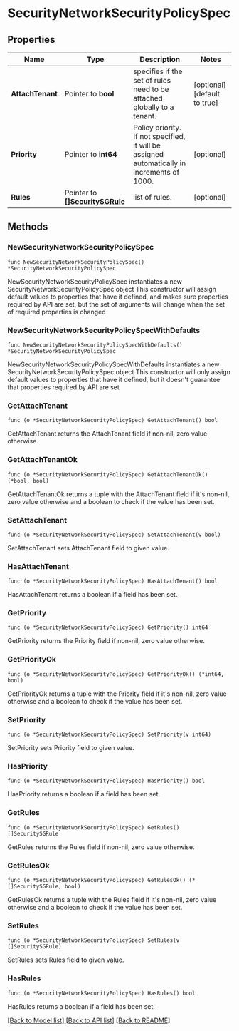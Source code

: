 # SecurityNetworkSecurityPolicySpec

## Properties

Name | Type | Description | Notes
------------ | ------------- | ------------- | -------------
**AttachTenant** | Pointer to **bool** | specifies if the set of rules need to be attached globally to a tenant. | [optional] [default to true]
**Priority** | Pointer to **int64** | Policy priority. If not specified, it will be assigned automatically in increments of 1000. | [optional] 
**Rules** | Pointer to [**[]SecuritySGRule**](SecuritySGRule.md) | list of rules. | [optional] 

## Methods

### NewSecurityNetworkSecurityPolicySpec

`func NewSecurityNetworkSecurityPolicySpec() *SecurityNetworkSecurityPolicySpec`

NewSecurityNetworkSecurityPolicySpec instantiates a new SecurityNetworkSecurityPolicySpec object
This constructor will assign default values to properties that have it defined,
and makes sure properties required by API are set, but the set of arguments
will change when the set of required properties is changed

### NewSecurityNetworkSecurityPolicySpecWithDefaults

`func NewSecurityNetworkSecurityPolicySpecWithDefaults() *SecurityNetworkSecurityPolicySpec`

NewSecurityNetworkSecurityPolicySpecWithDefaults instantiates a new SecurityNetworkSecurityPolicySpec object
This constructor will only assign default values to properties that have it defined,
but it doesn't guarantee that properties required by API are set

### GetAttachTenant

`func (o *SecurityNetworkSecurityPolicySpec) GetAttachTenant() bool`

GetAttachTenant returns the AttachTenant field if non-nil, zero value otherwise.

### GetAttachTenantOk

`func (o *SecurityNetworkSecurityPolicySpec) GetAttachTenantOk() (*bool, bool)`

GetAttachTenantOk returns a tuple with the AttachTenant field if it's non-nil, zero value otherwise
and a boolean to check if the value has been set.

### SetAttachTenant

`func (o *SecurityNetworkSecurityPolicySpec) SetAttachTenant(v bool)`

SetAttachTenant sets AttachTenant field to given value.

### HasAttachTenant

`func (o *SecurityNetworkSecurityPolicySpec) HasAttachTenant() bool`

HasAttachTenant returns a boolean if a field has been set.

### GetPriority

`func (o *SecurityNetworkSecurityPolicySpec) GetPriority() int64`

GetPriority returns the Priority field if non-nil, zero value otherwise.

### GetPriorityOk

`func (o *SecurityNetworkSecurityPolicySpec) GetPriorityOk() (*int64, bool)`

GetPriorityOk returns a tuple with the Priority field if it's non-nil, zero value otherwise
and a boolean to check if the value has been set.

### SetPriority

`func (o *SecurityNetworkSecurityPolicySpec) SetPriority(v int64)`

SetPriority sets Priority field to given value.

### HasPriority

`func (o *SecurityNetworkSecurityPolicySpec) HasPriority() bool`

HasPriority returns a boolean if a field has been set.

### GetRules

`func (o *SecurityNetworkSecurityPolicySpec) GetRules() []SecuritySGRule`

GetRules returns the Rules field if non-nil, zero value otherwise.

### GetRulesOk

`func (o *SecurityNetworkSecurityPolicySpec) GetRulesOk() (*[]SecuritySGRule, bool)`

GetRulesOk returns a tuple with the Rules field if it's non-nil, zero value otherwise
and a boolean to check if the value has been set.

### SetRules

`func (o *SecurityNetworkSecurityPolicySpec) SetRules(v []SecuritySGRule)`

SetRules sets Rules field to given value.

### HasRules

`func (o *SecurityNetworkSecurityPolicySpec) HasRules() bool`

HasRules returns a boolean if a field has been set.


[[Back to Model list]](../README.md#documentation-for-models) [[Back to API list]](../README.md#documentation-for-api-endpoints) [[Back to README]](../README.md)


